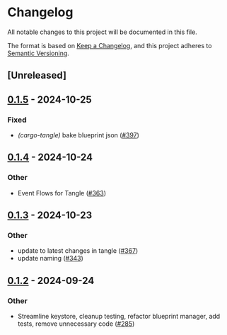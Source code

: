 # Changelog

All notable changes to this project will be documented in this file.

The format is based on [Keep a Changelog](https://keepachangelog.com/en/1.0.0/),
and this project adheres to [Semantic Versioning](https://semver.org/spec/v2.0.0.html).

## [Unreleased]

## [0.1.5](https://github.com/tangle-network/gadget/compare/gadget-blueprint-proc-macro-core-v0.1.4...gadget-blueprint-proc-macro-core-v0.1.5) - 2024-10-25

### Fixed

- *(cargo-tangle)* bake blueprint json ([#397](https://github.com/tangle-network/gadget/pull/397))

## [0.1.4](https://github.com/tangle-network/gadget/compare/gadget-blueprint-proc-macro-core-v0.1.3...gadget-blueprint-proc-macro-core-v0.1.4) - 2024-10-24

### Other

- Event Flows for Tangle ([#363](https://github.com/tangle-network/gadget/pull/363))

## [0.1.3](https://github.com/tangle-network/gadget/compare/gadget-blueprint-proc-macro-core-v0.1.2...gadget-blueprint-proc-macro-core-v0.1.3) - 2024-10-23

### Other

- update to latest changes in tangle ([#367](https://github.com/tangle-network/gadget/pull/367))
- update naming ([#343](https://github.com/tangle-network/gadget/pull/343))

## [0.1.2](https://github.com/tangle-network/gadget/compare/gadget-blueprint-proc-macro-core-v0.1.1...gadget-blueprint-proc-macro-core-v0.1.2) - 2024-09-24

### Other

- Streamline keystore, cleanup testing, refactor blueprint manager, add tests, remove unnecessary code ([#285](https://github.com/tangle-network/gadget/pull/285))
